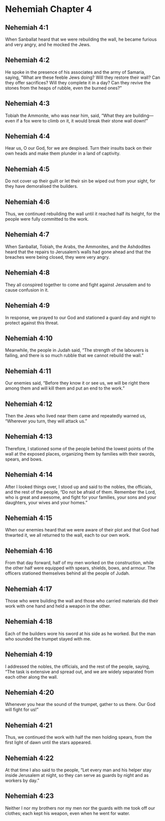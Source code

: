 # Nehemiah Chapter 4

## Nehemiah 4:1

When Sanballat heard that we were rebuilding the wall, he became furious and very angry, and he mocked the Jews.

## Nehemiah 4:2

He spoke in the presence of his associates and the army of Samaria, saying, “What are these feeble Jews doing? Will they restore their wall? Can they offer sacrifices? Will they complete it in a day? Can they revive the stones from the heaps of rubble, even the burned ones?”

## Nehemiah 4:3

Tobiah the Ammonite, who was near him, said, “What they are building—even if a fox were to climb on it, it would break their stone wall down!”

## Nehemiah 4:4

Hear us, O our God, for we are despised. Turn their insults back on their own heads and make them plunder in a land of captivity.

## Nehemiah 4:5

Do not cover up their guilt or let their sin be wiped out from your sight, for they have demoralised the builders.

## Nehemiah 4:6

Thus, we continued rebuilding the wall until it reached half its height, for the people were fully committed to the work.

## Nehemiah 4:7

When Sanballat, Tobiah, the Arabs, the Ammonites, and the Ashdodites heard that the repairs to Jerusalem’s walls had gone ahead and that the breaches were being closed, they were very angry.

## Nehemiah 4:8

They all conspired together to come and fight against Jerusalem and to cause confusion in it.

## Nehemiah 4:9

In response, we prayed to our God and stationed a guard day and night to protect against this threat.

## Nehemiah 4:10

Meanwhile, the people in Judah said, “The strength of the labourers is failing, and there is so much rubble that we cannot rebuild the wall.”

## Nehemiah 4:11

Our enemies said, “Before they know it or see us, we will be right there among them and will kill them and put an end to the work.”

## Nehemiah 4:12

Then the Jews who lived near them came and repeatedly warned us, “Wherever you turn, they will attack us.”

## Nehemiah 4:13

Therefore, I stationed some of the people behind the lowest points of the wall at the exposed places, organizing them by families with their swords, spears, and bows.

## Nehemiah 4:14

After I looked things over, I stood up and said to the nobles, the officials, and the rest of the people, “Do not be afraid of them. Remember the Lord, who is great and awesome, and fight for your families, your sons and your daughters, your wives and your homes.”

## Nehemiah 4:15

When our enemies heard that we were aware of their plot and that God had thwarted it, we all returned to the wall, each to our own work.

## Nehemiah 4:16

From that day forward, half of my men worked on the construction, while the other half were equipped with spears, shields, bows, and armour. The officers stationed themselves behind all the people of Judah.

## Nehemiah 4:17

Those who were building the wall and those who carried materials did their work with one hand and held a weapon in the other.

## Nehemiah 4:18

Each of the builders wore his sword at his side as he worked. But the man who sounded the trumpet stayed with me.

## Nehemiah 4:19

I addressed the nobles, the officials, and the rest of the people, saying, “The task is extensive and spread out, and we are widely separated from each other along the wall.

## Nehemiah 4:20

Whenever you hear the sound of the trumpet, gather to us there. Our God will fight for us!”

## Nehemiah 4:21

Thus, we continued the work with half the men holding spears, from the first light of dawn until the stars appeared.

## Nehemiah 4:22

At that time I also said to the people, “Let every man and his helper stay inside Jerusalem at night, so they can serve as guards by night and as workers by day.”

## Nehemiah 4:23

Neither I nor my brothers nor my men nor the guards with me took off our clothes; each kept his weapon, even when he went for water.
